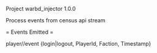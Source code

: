 
Project warbd_injector 1.0.0

Process events from census api stream


= Events Emitted =

player/<faction>/event
    {login|logout, PlayerId, Faction, Timestamp}

